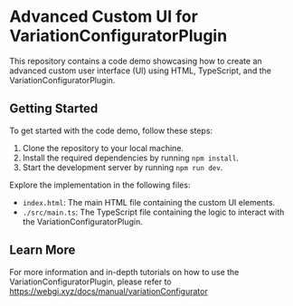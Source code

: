 # Advanced Custom UI for VariationConfiguratorPlugin

This repository contains a code demo showcasing how to create an advanced custom user interface (UI) using HTML, TypeScript, and the VariationConfiguratorPlugin.

## Getting Started

To get started with the code demo, follow these steps:

1. Clone the repository to your local machine.
2. Install the required dependencies by running `npm install`.
3. Start the development server by running `npm run dev`.

Explore the implementation in the following files:

- `index.html`: The main HTML file containing the custom UI elements.
- `./src/main.ts`: The TypeScript file containing the logic to interact with the VariationConfiguratorPlugin.

## Learn More

For more information and in-depth tutorials on how to use the VariationConfiguratorPlugin, please refer to https://webgi.xyz/docs/manual/variationConfigurator

